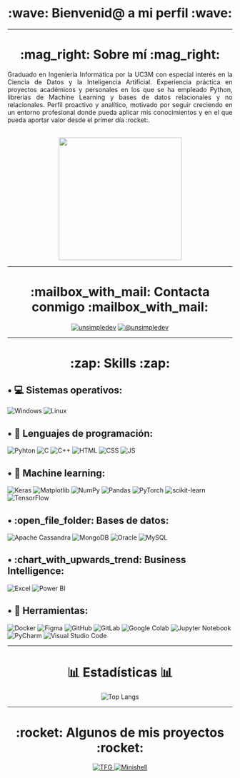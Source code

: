 <h1 align="center"> :wave: Bienvenid@ a mi perfil :wave: </h1>
<hr>
<h1 align="center"> :mag_right: Sobre mí :mag_right: </h1>
<div align="justify"> Graduado en Ingeniería Informática por la UC3M con especial interés en la Ciencia de Datos y la Inteligencia Artificial. 
Experiencia práctica en proyectos académicos y personales en los que se ha empleado Python, librerías de Machine Learning y bases de datos relacionales y no relacionales. 
Perfil proactivo y analítico, motivado por seguir creciendo en un entorno profesional donde pueda aplicar mis conocimientos y en el que pueda aportar valor desde el primer día :rocket:.
</div>
<br>
<p align="center">
  <!--<img src="https://media2.giphy.com/media/v1.Y2lkPTc5MGI3NjExa2txZTd4ZGlpN21waWJndzI5MWdyZmVheGdnaXJwb2RiMGF4ZzdueCZlcD12MV9pbnRlcm5hbF9naWZfYnlfaWQmY3Q9Zw/xaO6TmgQmKEQ4516sE/giphy.gif" width="200"/>-->
  <!--<img src="https://media3.giphy.com/media/v1.Y2lkPTc5MGI3NjExaWJmdWg4dmRpcnNuMXR6emo1bmVsM2Yyb2d0cDhiaXlmbGIwOHRibiZlcD12MV9pbnRlcm5hbF9naWZfYnlfaWQmY3Q9Zw/EZr27ZbJwmjE9PGyLN/giphy.gif" width="200"/>-->
  <!--<img src="https://media4.giphy.com/media/v1.Y2lkPTc5MGI3NjExb2F5dzc2aGNhN2kxMDVtajd2NzFpZWNraXl1NGJlNmQ4OTg1bGlpYSZlcD12MV9pbnRlcm5hbF9naWZfYnlfaWQmY3Q9Zw/JqmupuTVZYaQX5s094/giphy.gif" width="200"/>-->
  <img src="https://media3.giphy.com/media/v1.Y2lkPTc5MGI3NjExajBxdnI5NDBnZTBjajBjMm9hMnQ0eGtwdmc5NjVwYmw5ZjFtbHdreCZlcD12MV9pbnRlcm5hbF9naWZfYnlfaWQmY3Q9Zw/bGgsc5mWoryfgKBx1u/giphy.gif" width="275"/>
</p>
<hr>
<h1 align="center"> :mailbox_with_mail: Contacta conmigo :mailbox_with_mail: </h1>
<p align="center">
  <a href="https://www.linkedin.com/in/jesus-maria-llanes" target="_blank"><img align="center" src="https://img.shields.io/badge/LinkedIn-0077B5?style=for-the-badge&logo=linkedin&logoColor=white" alt="unsimpledev"/></a>
  <a href="mailto:jesusmariallanes13@gmail.com" target="_blank"><img align="center" src="https://img.shields.io/badge/Gmail-D14836?style=for-the-badge&logo=gmail&logoColor=white" alt="@unsimpledev"  /></a>
</p>
<hr>
<h1 align="center"> :zap: Skills :zap:</h1>
<h2 align="left"> • 💻 Sistemas operativos: </h2>
<p align="left">
  <img src="https://img.shields.io/badge/Windows-0078D6?style=for-the-badge&logo=windows&logoColor=white" alt="Windows"/>
  <img src="https://img.shields.io/badge/Linux-FCC624?style=for-the-badge&logo=linux&logoColor=black" alt="Linux"/>
</p>
<h2 align="left"> • 🧠 Lenguajes de programación: </h2>
<p align="left">
  <img src="https://img.shields.io/badge/python-3670A0?style=for-the-badge&logo=python&logoColor=ffdd54" alt="Pyhton"/>
  <img src="https://img.shields.io/badge/c-%2300599C.svg?style=for-the-badge&logo=c&logoColor=white" alt="C"/>
  <img src="https://img.shields.io/badge/c++-%2300599C.svg?style=for-the-badge&logo=c%2B%2B&logoColor=white" alt="C++"/>
  <img src="https://img.shields.io/badge/html5-%23E34F26.svg?style=for-the-badge&logo=html5&logoColor=white" alt="HTML"/>
  <img src="https://img.shields.io/badge/css3-%231572B6.svg?style=for-the-badge&logo=css3&logoColor=white" alt="CSS"/>
  <img src="https://img.shields.io/badge/javascript-%23323330.svg?style=for-the-badge&logo=javascript&logoColor=%23F7DF1E" alt="JS"/>
</p>
<h2 align="left">• 🤖 Machine learning: </h2>
<p align="left">
  <img src="https://img.shields.io/badge/Keras-%23D00000.svg?style=for-the-badge&logo=Keras&logoColor=white" alt="Keras"/>
  <img src="https://img.shields.io/badge/Matplotlib-%23ffffff.svg?style=for-the-badge&logo=Matplotlib&logoColor=black" alt="Matplotlib"/>
  <img src="https://img.shields.io/badge/numpy-%23013243.svg?style=for-the-badge&logo=numpy&logoColor=white" alt="NumPy"/>
  <img src="https://img.shields.io/badge/pandas-%23150458.svg?style=for-the-badge&logo=pandas&logoColor=white" alt="Pandas"/>
  <img src="https://img.shields.io/badge/PyTorch-%23EE4C2C.svg?style=for-the-badge&logo=PyTorch&logoColor=white" alt="PyTorch"/>
  <img src="https://img.shields.io/badge/scikit--learn-%23F7931E.svg?style=for-the-badge&logo=scikit-learn&logoColor=white" alt="scikit-learn"/>
  <img src="https://img.shields.io/badge/TensorFlow-%23FF6F00.svg?style=for-the-badge&logo=TensorFlow&logoColor=white" alt="TensorFlow"/>
</p>
<h2 align="left">• :open_file_folder: Bases de datos: </h2>
<p align="left">
  <img src="https://img.shields.io/badge/cassandra-%231287B1.svg?style=for-the-badge&logo=apache-cassandra&logoColor=white" alt="Apache Cassandra"/>
  <img src="https://img.shields.io/badge/MongoDB-%234ea94b.svg?style=for-the-badge&logo=mongodb&logoColor=white" alt="MongoDB"/>
  <img src="https://img.shields.io/badge/Oracle-F80000?style=for-the-badge&logo=oracle&logoColor=white" alt="Oracle"/>
  <img src="https://img.shields.io/badge/mysql-4479A1.svg?style=for-the-badge&logo=mysql&logoColor=white" alt="MySQL"/>
</p>
<h2 align="left">• :chart_with_upwards_trend: Business Intelligence: </h2>
<p align="left">
  <img src="https://img.shields.io/badge/Microsoft_Excel-217346?style=for-the-badge&logo=microsoft-excel&logoColor=white" alt="Excel"/>
  <img src="https://img.shields.io/badge/power_bi-F2C811?style=for-the-badge&logo=powerbi&logoColor=black" alt="Power BI"/>
</p>
<h2 align="left">• 🧰 Herramientas: </h2>
<p align="left">
  <img src="https://img.shields.io/badge/docker-%230db7ed.svg?style=for-the-badge&logo=docker&logoColor=white" alt="Docker"/>
  <img src="https://img.shields.io/badge/figma-%23F24E1E.svg?style=for-the-badge&logo=figma&logoColor=white" alt="Figma"/>
  <img src="https://img.shields.io/badge/github-%23121011.svg?style=for-the-badge&logo=github&logoColor=white" alt="GitHub"/>
  <img src="https://img.shields.io/badge/gitlab-%23181717.svg?style=for-the-badge&logo=gitlab&logoColor=white" alt="GitLab"/>
  <img src="https://img.shields.io/badge/Google%20Colab-%23F9A825.svg?style=for-the-badge&logo=googlecolab&logoColor=white" alt="Google Colab"/>
  <img src="https://img.shields.io/badge/jupyter-%23FA0F00.svg?style=for-the-badge&logo=jupyter&logoColor=white" alt="Jupyter Notebook"/>
  <img src="https://img.shields.io/badge/pycharm-143?style=for-the-badge&logo=pycharm&logoColor=black&color=black&labelColor=green" alt="PyCharm"/>
  <img src="https://img.shields.io/badge/Visual%20Studio%20Code-0078d7.svg?style=for-the-badge&logo=visual-studio-code&logoColor=white" alt="Visual Studio Code"/>
</p>
<hr>
<h1 align="center"> 📊 Estadísticas 📊 </h1>
<p align="center">
  <img src="https://github-readme-stats.vercel.app/api/top-langs/?username=100472261&layout=compact&theme=tokyonight" alt="Top Langs" />
</p>
<hr>
<h1 align="center"> :rocket: Algunos de mis proyectos :rocket: </h1>
<p align="center">
  <a href="https://github.com/100472261/TFG">
    <img src="https://github-readme-stats.vercel.app/api/pin/?username=100472261&repo=TFG&theme=tokyonight" alt="TFG"/>
  </a>
  <a href="https://github.com/100472261/Minishell">
    <img src="https://github-readme-stats.vercel.app/api/pin/?username=100472261&repo=Minishell&theme=tokyonight" alt="Minishell"/>
  </a>
</p>
